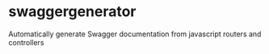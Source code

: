 # swaggergenerator
Automatically generate Swagger documentation from javascript routers and controllers

